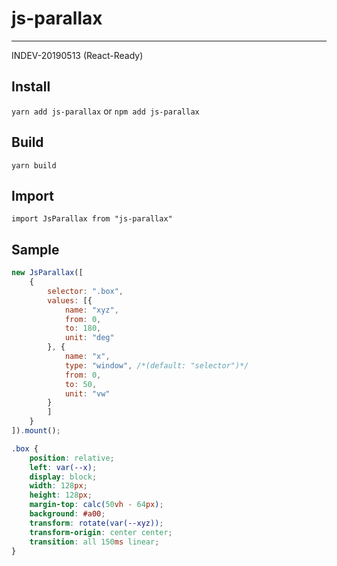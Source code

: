 # js-parallax
---
INDEV-20190513 (React-Ready)

## Install
`yarn add js-parallax` or `npm add js-parallax`

## Build
`yarn build`

## Import
`import JsParallax from "js-parallax"`

## Sample
```javascript
new JsParallax([
    {
        selector: ".box",
        values: [{
            name: "xyz",
            from: 0,
            to: 180,
            unit: "deg"
        }, {
            name: "x",
            type: "window", /*(default: "selector")*/
            from: 0,
            to: 50,
            unit: "vw"
        }
        ]
    }
]).mount();
```

```css
.box {
    position: relative;
    left: var(--x);
    display: block;
    width: 128px;
    height: 128px;
    margin-top: calc(50vh - 64px);
    background: #a00;
    transform: rotate(var(--xyz));
    transform-origin: center center;
    transition: all 150ms linear;
}
```